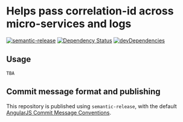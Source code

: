 # Helps pass correlation-id across micro-services and logs

[![semantic-release](https://img.shields.io/badge/%20%20%F0%9F%93%A6%F0%9F%9A%80-semantic--release-e10079.svg)](https://github.com/semantic-release/semantic-release)
[![Dependency Status](https://david-dm.org/miles-no/nocms-express-correlation-id.svg)](https://david-dm.org/miles-no/nocms-express-correlation-id)
[![devDependencies](https://david-dm.org/miles-no/nocms-express-correlation-id/dev-status.svg)](https://david-dm.org/miles-no/nocms-express-correlation-id?type=dev)


## Usage

```
TBA
```

## Commit message format and publishing

This repository is published using `semantic-release`, with the default [AngularJS Commit Message Conventions](https://docs.google.com/document/d/1QrDFcIiPjSLDn3EL15IJygNPiHORgU1_OOAqWjiDU5Y/edit).
